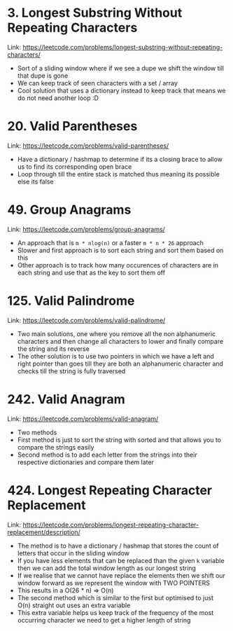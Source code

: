 # 3. Longest Substring Without Repeating Characters

Link: https://leetcode.com/problems/longest-substring-without-repeating-characters/

- Sort of a sliding window where if we see a dupe we shift the window till that dupe is gone
- We can keep track of seen characters with a set / array
- Cool solution that uses a dictionary instead to keep track that means we do not need another loop :D

# 20. Valid Parentheses

Link: https://leetcode.com/problems/valid-parentheses/

- Have a dictionary / hashmap to determine if its a closing brace to allow us to find its corresponding open brace
- Loop through till the entire stack is matched thus meaning its possible else its false

# 49. Group Anagrams

Link: https://leetcode.com/problems/group-anagrams/

- An approach that is `m * nlog(n)` or a faster `m * n * 26` approach
- Slower and first approach is to sort each string and sort them based on this
- Other approach is to track how many occurences of characters are in each string and use that as the key to sort them off

# 125. Valid Palindrome

Link: https://leetcode.com/problems/valid-palindrome/

- Two main solutions, one where you remove all the non alphanumeric characters and then change all characters to lower and finally compare the string and its reverse
- The other solution is to use two pointers in which we have a left and right pointer than goes till they are both an alphanumeric character and checks till the string is
  fully traversed

# 242. Valid Anagram

Link: https://leetcode.com/problems/valid-anagram/

- Two methods
- First method is just to sort the string with sorted and that allows you to compare the strings easily
- Second method is to add each letter from the strings into their respective dictionaries and compare them later

# 424. Longest Repeating Character Replacement

Link: https://leetcode.com/problems/longest-repeating-character-replacement/description/

- The method is to have a dictionary / hashmap that stores the count of letters that occur in the sliding window
- If you have less elements that can be replaced than the given `k` variable then we can add the total window length as our longest string
- If we realise that we cannot have replace the elements then we shift our window forward as we represent the window with TWO POINTERS
- This results in a O(26 \* n) => O(n)
- The second method which is similar to the first but optimised to just O(n) straight out uses an extra variable
- This extra variable helps us keep track of the frequency of the most occurring character we need to get a higher length of string
